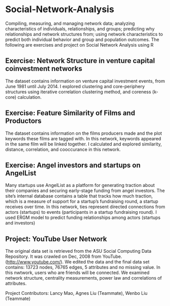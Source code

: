 # Social-Network-Analysis
Compiling, measuring, and managing network data; analyzing characteristics of individuals, relationships, and groups; predicting why relationships and network structures from; using network characteristics to predict both individual behavior and group and population outcomes.
The following are exercises and project on Social Network Analysis using R

## Exercise: Network Structure in venture capital coinvestment networks
The dataset contains information on venture capital investment events, from June 1981 until July 2014.
I explored clustering and core-periphery structures using iterative correlation clustering method, and coreness (k-core) calculation.

## Exercise: Feature Similarity of Films and Productors
The dataset contains information on the films producers made and the plot keywords these films are tagged with.
In this network, keywords appeared in the same film will be linked together.
I calculated and explored similarity, distance, correlation, and cooccurance in this network.

## Exercise: Angel investors and startups on AngelList
Many startups use AngelList as a platform for generating traction about their companies and securing early-stage funding from angel investors. The site’s internal database contains a table that tracks how much traction, which is a measure of support for a startup’s fundraising round, a startup receives over time.
In this network, ties represent directed connections from actors (startups) to events (participants in a startup fundraising round).
I used ERGM model to predict funding relationships among actors (startups and investors)

## Project: YouTube User Network
The original data set is retrieved from the ASU Social Computing Data Repository. It was crawled on Dec, 2008 from YouTube. (http://www.youtube.com/). We edited the data and the final data set contains: 13723 nodes, 76765 edges, 5 attributes and no missing value. 
In this nwtwork, users who are friends will be connected.
We examined network structure, centrality measurements, power law and correlations of attributes.

Project Contributors: Lancy Mao, Agnes Liu (Teammate), Wenbo Liu (Teammate)
